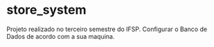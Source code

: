 # store_system
Projeto realizado no terceiro semestre do IFSP.
Configurar o Banco de Dados de acordo com a sua maquina.
